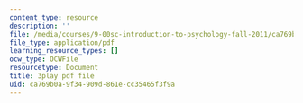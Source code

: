 ```yaml
---
content_type: resource
description: ''
file: /media/courses/9-00sc-introduction-to-psychology-fall-2011/ca769b0a9f34909d861ecc35465f3f9a_QvK6YdFKMY8.pdf
file_type: application/pdf
learning_resource_types: []
ocw_type: OCWFile
resourcetype: Document
title: 3play pdf file
uid: ca769b0a-9f34-909d-861e-cc35465f3f9a
---
```

